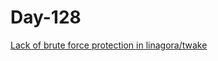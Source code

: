 # Day-128

[Lack of brute force protection in linagora/twake](https://huntr.dev/bounties/474d3b39-1882-4d2c-b8f7-ff9f68f14cee/)
